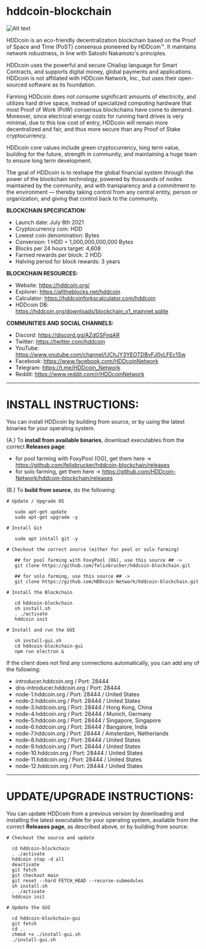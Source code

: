# hddcoin-blockchain 

![Alt text](https://hddcoin.org/images/hdd_coin_logo_website_75.png)

HDDcoin is an eco-friendly decentralization blockchain based on the Proof of Space and Time (PoST) consensus pioneered by HDDcoin™. It maintains network robustness, in line with Satoshi Nakamoto's principles.

HDDcoin uses the powerful and secure Chialisp language for Smart Contracts, and supports digital money, global payments and applications. HDDcoin is not affiliated with HDDcoin Network, Inc., but uses their open-sourced software as its foundation.

Farming HDDcoin does not consume significant amounts of electricity, and utilizes hard drive space, instead of specialized computing hardware that most Proof of Work (PoW) consensus blockchains have come to demand. Moreover, since electrical energy costs for running hard drives is very minimal, due to this low cost of entry, HDDcoin will remain more decentralized and fair, and thus more secure than any Proof of Stake cryptocurrency.

HDDcoin core values include green cryptocurrency, long term value, building for the future, strength in community, and maintaining a huge team to ensure long term development.

The goal of HDDcoin is to reshape the global financial system through the power of the blockchain technology, powered by thousands of nodes maintained by the community, and with transparency and a commitment to the environment — thereby taking control from any central entity, person or organization, and giving that control back to the community.

**BLOCKCHAIN SPECIFICATION:**
- Launch date: July 8th 2021
- Cryptocurrency coin: HDD
- Lowest coin denomination: Bytes
- Conversion: 1 HDD = 1,000,000,000,000 Bytes
- Blocks per 24 hours target: 4,608
- Farmed rewards per block: 2 HDD
- Halving period for block rewards: 3 years

**BLOCKCHAIN RESOURCES:**
- Website: https://hddcoin.org/
- Explorer: https://alltheblocks.net/hddcoin
- Calculator: https://hddcoinforkscalculator.com/hddcoin
- HDDcoin DB: https://hddcoin.org/downloads/blockchain_v1_mainnet.sqlite

**COMMUNITIES AND SOCIAL CHANNELS:**
- Discord: https://discord.gg/AZdGSFnqAR
- Twitter: https://twitter.com/hddcoin
- YouTube: https://www.youtube.com/channel/UChJY3YEOTDBvFJ0vLFEc1Sw
- Facebook: https://www.facebook.com/HDDcoinNetwork
- Telegram: https://t.me/HDDcoin_Network
- Reddit: https://www.reddit.com/r/HDDcoinNetwork


***********************************************
# INSTALL INSTRUCTIONS:

You can install HDDcoin by building from source, or by using the latest binaries for your operating system.

(A.) To **install from available binaries**, download executables from the correct **Releases page**:

   - for pool farming with FoxyPool (OG), get them here ->
   https://github.com/felixbrucker/hddcoin-blockchain/releases
   - for solo farming, get them here ->
   https://github.com/HDDcoin-Network/hddcoin-blockchain/releases


(B.) To **build from source**, do the following:

```
# Update / Upgrade OS

   sudo apt-get update
   sudo apt-get upgrade -y

# Install Git

   sudo apt install git -y

# Checkout the correct source (either for pool or solo farming)

   ## for pool farming with FoxyPool (OG), use this source ## ->
   git clone https://github.com/felixbrucker/hddcoin-blockchain.git

   ## for solo farming, use this source ## ->
   git clone https://github.com/HDDcoin-Network/hddcoin-blockchain.git
   
# Install the Blockchain

   cd hddcoin-blockchain
   sh install.sh
   . ./activate
   hddcoin init

# Install and run the GUI

   sh install-gui.sh
   cd hddcoin-blockchain-gui
   npm run electron &
```

If the client does not find any connections automatically, you can add any of the following:

- introducer.hddcoin.org / Port: 28444
- dns-introducer.hddcoin.org / Port: 28444
- node-1.hddcoin.org / Port: 28444 / United States
- node-2.hddcoin.org / Port: 28444 / United States
- node-3.hddcoin.org / Port: 28444 / Hong Kong, China
- node-4.hddcoin.org / Port: 28444 / Munich, Germany
- node-5.hddcoin.org / Port: 28444 / Singapore, Singapore
- node-6.hddcoin.org / Port: 28444 / Bangalore, India
- node-7.hddcoin.org / Port: 28444 / Amsterdam, Netherlands
- node-8.hddcoin.org / Port: 28444 / United States
- node-9.hddcoin.org / Port: 28444 / United States
- node-10.hddcoin.org / Port: 28444 / United States
- node-11.hddcoin.org / Port: 28444 / United States
- node-12.hddcoin.org / Port: 28444 / United States


***********************************************
# UPDATE/UPGRADE INSTRUCTIONS:

You can update HDDcoin from a previous version by downloading and installing the latest executable for your operating system, available from the correct **Releases page**, as described above, or by building from source:

```
# Checkout the source and update

  cd hddcoin-blockchain
  . ./activate
  hddcoin stop -d all
  deactivate
  git fetch
  git checkout main
  git reset --hard FETCH_HEAD --recurse-submodules
  sh install.sh
  . ./activate
  hddcoin init

# Update the GUI

  cd hddcoin-blockchain-gui
  git fetch
  cd ..
  chmod +x ./install-gui.sh
  ./install-gui.sh
```

